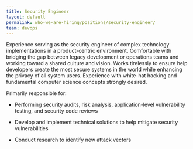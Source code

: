 ```yaml
---
title: Security Engineer
layout: default
permalink: who-we-are-hiring/positions/security-engineer/
team: devops
---
```


Experience serving as the security engineer of complex technology
implementations in a product-centric environment. Comfortable with
bridging the gap between legacy development or operations teams and
working toward a shared culture and vision. Works tirelessly to ensure
help developers create the most secure systems in the world while
enhancing the privacy of all system users. Experience with white-hat
hacking and fundamental computer science concepts strongly desired.

Primarily responsible for:

-   Performing security audits, risk analysis, application-level
vulnerability testing, and security code reviews

-   Develop and implement technical solutions to help mitigate security
vulnerabilities

-   Conduct research to identify new attack vectors